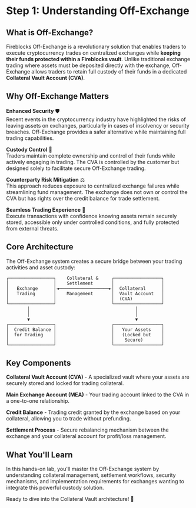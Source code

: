 # Step 1: Understanding Off-Exchange

## What is Off-Exchange?

Fireblocks Off-Exchange is a revolutionary solution that enables traders to execute cryptocurrency trades on centralized exchanges while **keeping their funds protected within a Fireblocks vault**. Unlike traditional exchange trading where assets must be deposited directly with the exchange, Off-Exchange allows traders to retain full custody of their funds in a dedicated **Collateral Vault Account (CVA)**.

## Why Off-Exchange Matters

**Enhanced Security** 🛡️  
Recent events in the cryptocurrency industry have highlighted the risks of leaving assets on exchanges, particularly in cases of insolvency or security breaches. Off-Exchange provides a safer alternative while maintaining full trading capabilities.

**Custody Control** 🔐  
Traders maintain complete ownership and control of their funds while actively engaging in trading. The CVA is controlled by the customer but designed solely to facilitate secure Off-Exchange trading.

**Counterparty Risk Mitigation** ⚖️  
This approach reduces exposure to centralized exchange failures while streamlining fund management. The exchange does not own or control the CVA but has rights over the credit balance for trade settlement.

**Seamless Trading Experience** 🚀  
Execute transactions with confidence knowing assets remain securely stored, accessible only under controlled conditions, and fully protected from external threats.

## Core Architecture

The Off-Exchange system creates a secure bridge between your trading activities and asset custody:

```
┌─────────────────┐    Collateral &     ┌──────────────────┐
│                 │    Settlement       │                  │
│   Exchange      │◄───────────────────►│  Collateral      │
│   Trading       │    Management       │  Vault Account   │
│                 │                     │  (CVA)           │
└─────────────────┘                     └──────────────────┘
        │                                        │
        │                                        │
        ▼                                        ▼
┌─────────────────┐                     ┌──────────────────┐
│  Credit Balance │                     │   Your Assets    │
│  for Trading    │                     │   (Locked but    │
│                 │                     │    Secure)       │
└─────────────────┘                     └──────────────────┘
```

## Key Components

**Collateral Vault Account (CVA)** - A specialized vault where your assets are securely stored and locked for trading collateral.

**Main Exchange Account (MEA)** - Your trading account linked to the CVA in a one-to-one relationship.

**Credit Balance** - Trading credit granted by the exchange based on your collateral, allowing you to trade without prefunding.

**Settlement Process** - Secure rebalancing mechanism between the exchange and your collateral account for profit/loss management.

## What You&apos;ll Learn

In this hands-on lab, you&apos;ll master the Off-Exchange system by understanding collateral management, settlement workflows, security mechanisms, and implementation requirements for exchanges wanting to integrate this powerful custody solution.

Ready to dive into the Collateral Vault architecture! 🎯